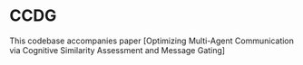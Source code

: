 # CCDG
This codebase accompanies paper [Optimizing Multi-Agent Communication via Cognitive Similarity Assessment and Message Gating]
